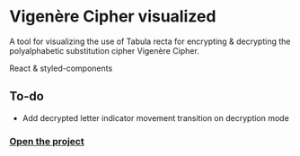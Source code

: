 # Vigenère Cipher visualized

A tool for visualizing the use of Tabula recta for encrypting & decrypting the polyalphabetic substitution cipher Vigenère Cipher.

React & styled-components

## To-do

-  Add decrypted letter indicator movement transition on decryption mode

### <a href="https://vigenere-cipher-visualized.surge.sh/">Open the project</a>
